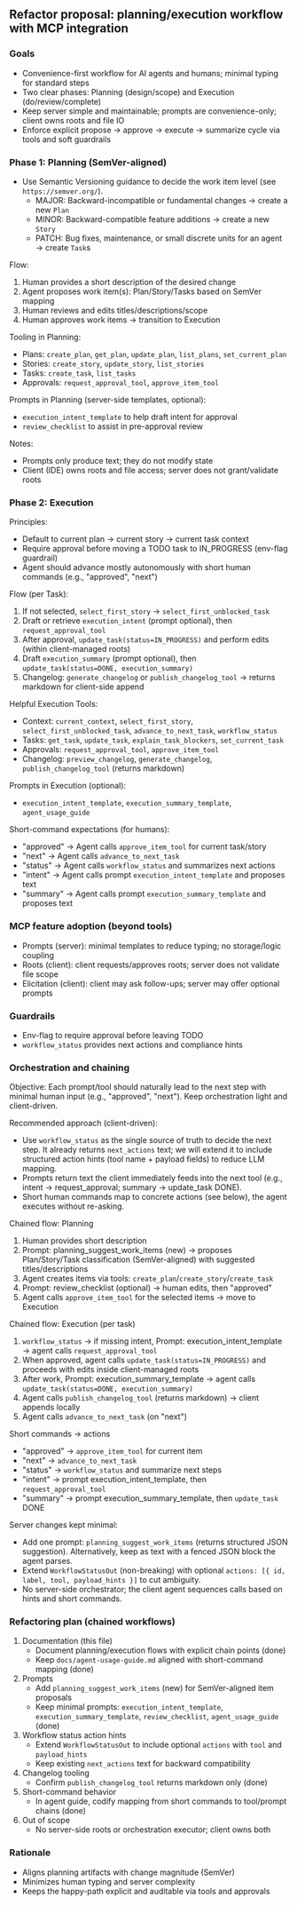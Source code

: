 ## Refactor proposal: planning/execution workflow with MCP integration

### Goals
- Convenience-first workflow for AI agents and humans; minimal typing for standard steps
- Two clear phases: Planning (design/scope) and Execution (do/review/complete)
- Keep server simple and maintainable; prompts are convenience-only; client owns roots and file IO
- Enforce explicit propose → approve → execute → summarize cycle via tools and soft guardrails

### Phase 1: Planning (SemVer-aligned)
- Use Semantic Versioning guidance to decide the work item level (see `https://semver.org/`).
  - MAJOR: Backward-incompatible or fundamental changes → create a new `Plan`
  - MINOR: Backward-compatible feature additions → create a new `Story`
  - PATCH: Bug fixes, maintenance, or small discrete units for an agent → create `Task`s

Flow:
1) Human provides a short description of the desired change
2) Agent proposes work item(s): Plan/Story/Tasks based on SemVer mapping
3) Human reviews and edits titles/descriptions/scope
4) Human approves work items → transition to Execution

Tooling in Planning:
- Plans: `create_plan`, `get_plan`, `update_plan`, `list_plans`, `set_current_plan`
- Stories: `create_story`, `update_story`, `list_stories`
- Tasks: `create_task`, `list_tasks`
- Approvals: `request_approval_tool`, `approve_item_tool`

Prompts in Planning (server-side templates, optional):
- `execution_intent_template` to help draft intent for approval
- `review_checklist` to assist in pre-approval review

Notes:
- Prompts only produce text; they do not modify state
- Client (IDE) owns roots and file access; server does not grant/validate roots

### Phase 2: Execution
Principles:
- Default to current plan → current story → current task context
- Require approval before moving a TODO task to IN_PROGRESS (env-flag guardrail)
- Agent should advance mostly autonomously with short human commands (e.g., "approved", "next")

Flow (per Task):
1) If not selected, `select_first_story` → `select_first_unblocked_task`
2) Draft or retrieve `execution_intent` (prompt optional), then `request_approval_tool`
3) After approval, `update_task(status=IN_PROGRESS)` and perform edits (within client-managed roots)
4) Draft `execution_summary` (prompt optional), then `update_task(status=DONE, execution_summary)`
5) Changelog: `generate_changelog` or `publish_changelog_tool` → returns markdown for client-side append

Helpful Execution Tools:
- Context: `current_context`, `select_first_story`, `select_first_unblocked_task`, `advance_to_next_task`, `workflow_status`
- Tasks: `get_task`, `update_task`, `explain_task_blockers`, `set_current_task`
- Approvals: `request_approval_tool`, `approve_item_tool`
- Changelog: `preview_changelog`, `generate_changelog`, `publish_changelog_tool` (returns markdown)

Prompts in Execution (optional):
- `execution_intent_template`, `execution_summary_template`, `agent_usage_guide`

Short-command expectations (for humans):
- "approved" → Agent calls `approve_item_tool` for current task/story
- "next" → Agent calls `advance_to_next_task`
- "status" → Agent calls `workflow_status` and summarizes next actions
- "intent" → Agent calls prompt `execution_intent_template` and proposes text
- "summary" → Agent calls prompt `execution_summary_template` and proposes text

### MCP feature adoption (beyond tools)
- Prompts (server): minimal templates to reduce typing; no storage/logic coupling
- Roots (client): client requests/approves roots; server does not validate file scope
- Elicitation (client): client may ask follow-ups; server may offer optional prompts

### Guardrails
- Env-flag to require approval before leaving TODO
- `workflow_status` provides next actions and compliance hints

### Orchestration and chaining
Objective: Each prompt/tool should naturally lead to the next step with minimal human input (e.g., "approved", "next"). Keep orchestration light and client-driven.

Recommended approach (client-driven):
- Use `workflow_status` as the single source of truth to decide the next step. It already returns `next_actions` text; we will extend it to include structured action hints (tool name + payload fields) to reduce LLM mapping.
- Prompts return text the client immediately feeds into the next tool (e.g., intent → request_approval; summary → update_task DONE).
- Short human commands map to concrete actions (see below), the agent executes without re-asking.

Chained flow: Planning
1) Human provides short description
2) Prompt: planning_suggest_work_items (new) → proposes Plan/Story/Task classification (SemVer-aligned) with suggested titles/descriptions
3) Agent creates items via tools: `create_plan`/`create_story`/`create_task`
4) Prompt: review_checklist (optional) → human edits, then "approved"
5) Agent calls `approve_item_tool` for the selected items → move to Execution

Chained flow: Execution (per task)
1) `workflow_status` → if missing intent, Prompt: execution_intent_template → agent calls `request_approval_tool`
2) When approved, agent calls `update_task(status=IN_PROGRESS)` and proceeds with edits inside client-managed roots
3) After work, Prompt: execution_summary_template → agent calls `update_task(status=DONE, execution_summary)`
4) Agent calls `publish_changelog_tool` (returns markdown) → client appends locally
5) Agent calls `advance_to_next_task` (on "next")

Short commands → actions
- "approved" → `approve_item_tool` for current item
- "next" → `advance_to_next_task`
- "status" → `workflow_status` and summarize next steps
- "intent" → prompt execution_intent_template, then `request_approval_tool`
- "summary" → prompt execution_summary_template, then `update_task` DONE

Server changes kept minimal:
- Add one prompt: `planning_suggest_work_items` (returns structured JSON suggestion). Alternatively, keep as text with a fenced JSON block the agent parses.
- Extend `WorkflowStatusOut` (non-breaking) with optional `actions: [{ id, label, tool, payload_hints }]` to cut ambiguity.
- No server-side orchestrator; the client agent sequences calls based on hints and short commands.

### Refactoring plan (chained workflows)
1) Documentation (this file)
   - Document planning/execution flows with explicit chain points (done)
   - Keep `docs/agent-usage-guide.md` aligned with short-command mapping (done)
2) Prompts
   - Add `planning_suggest_work_items` (new) for SemVer-aligned item proposals
   - Keep minimal prompts: `execution_intent_template`, `execution_summary_template`, `review_checklist`, `agent_usage_guide` (done)
3) Workflow status action hints
   - Extend `WorkflowStatusOut` to include optional `actions` with `tool` and `payload_hints`
   - Keep existing `next_actions` text for backward compatibility
4) Changelog tooling
   - Confirm `publish_changelog_tool` returns markdown only (done)
5) Short-command behavior
   - In agent guide, codify mapping from short commands to tool/prompt chains (done)
6) Out of scope
   - No server-side roots or orchestration executor; client owns both

### Rationale
- Aligns planning artifacts with change magnitude (SemVer)
- Minimizes human typing and server complexity
- Keeps the happy-path explicit and auditable via tools and approvals
